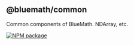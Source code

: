 
## @bluemath/common

Common components of BlueMath. NDArray, etc.

[![NPM package](https://img.shields.io/npm/v/@bluemath/common.svg)](https://www.npmjs.com/package/@bluemath/common)

